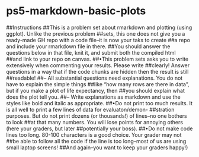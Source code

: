 # ps5-markdown-basic-plots
##Instructions
##This is a problem set about rmarkdown and plotting (using ggplot). Unlike the previous problem
##sets, this one does not give you a ready-made GH repo with a code file–it is now your taks to create
##a repo and include your rmarkdown file in there.
##You should answer the questions below in that file, knit it, and submit both the compiled html
##and link to your repo on canvas.
##•This problem sets asks you to write extensively when commenting your results. Please write
##clearly! Answer questions in a way that if the code chunks are hidden then the result is still
##readable!
##– All substantial questions need explanations. You do not have to explain the simple things
##like “how many rows are there in data”, but if you make a plot of life expectancy, then
##you should explain what does the plot tell you.
##– Write explanations as markdown and use the styles like bold and italic as appropriate.
##•Do not print too much results. It is all well to print a few lines of data for evaluaton/demon-
##stration purposes. But do not print dozens (or thousands!) of lines–no one bothers to look
##at that many numbers. You will lose points for annoying others (here your graders, but later
##potentially your boss).
##•Do not make code lines too long. 80-100 characters is a good choice. Your grader may not
##be able to follow all the code if the line is too long–most of us are using small laptop screens!
##And again–you want to keep your graders happy!)
